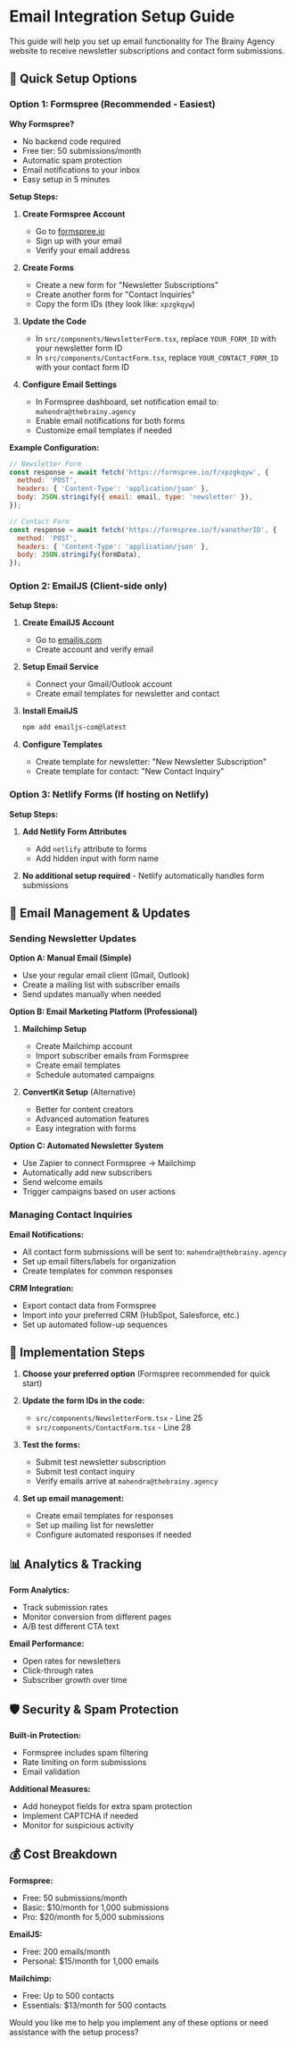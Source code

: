 # Email Integration Setup Guide

This guide will help you set up email functionality for The Brainy Agency website to receive newsletter subscriptions and contact form submissions.

## 🚀 Quick Setup Options

### Option 1: Formspree (Recommended - Easiest)

**Why Formspree?**
- No backend code required
- Free tier: 50 submissions/month
- Automatic spam protection
- Email notifications to your inbox
- Easy setup in 5 minutes

**Setup Steps:**

1. **Create Formspree Account**
   - Go to [formspree.io](https://formspree.io)
   - Sign up with your email
   - Verify your email address

2. **Create Forms**
   - Create a new form for "Newsletter Subscriptions"
   - Create another form for "Contact Inquiries"
   - Copy the form IDs (they look like: `xpzgkqyw`)

3. **Update the Code**
   - In `src/components/NewsletterForm.tsx`, replace `YOUR_FORM_ID` with your newsletter form ID
   - In `src/components/ContactForm.tsx`, replace `YOUR_CONTACT_FORM_ID` with your contact form ID

4. **Configure Email Settings**
   - In Formspree dashboard, set notification email to: `mahendra@thebrainy.agency`
   - Enable email notifications for both forms
   - Customize email templates if needed

**Example Configuration:**
```javascript
// Newsletter Form
const response = await fetch('https://formspree.io/f/xpzgkqyw', {
  method: 'POST',
  headers: { 'Content-Type': 'application/json' },
  body: JSON.stringify({ email: email, type: 'newsletter' }),
});

// Contact Form  
const response = await fetch('https://formspree.io/f/xanotherID', {
  method: 'POST',
  headers: { 'Content-Type': 'application/json' },
  body: JSON.stringify(formData),
});
```

### Option 2: EmailJS (Client-side only)

**Setup Steps:**

1. **Create EmailJS Account**
   - Go to [emailjs.com](https://www.emailjs.com)
   - Create account and verify email

2. **Setup Email Service**
   - Connect your Gmail/Outlook account
   - Create email templates for newsletter and contact

3. **Install EmailJS**
   ```bash
   npm add emailjs-com@latest
   ```

4. **Configure Templates**
   - Create template for newsletter: "New Newsletter Subscription"
   - Create template for contact: "New Contact Inquiry"

### Option 3: Netlify Forms (If hosting on Netlify)

**Setup Steps:**

1. **Add Netlify Form Attributes**
   - Add `netlify` attribute to forms
   - Add hidden input with form name

2. **No additional setup required** - Netlify automatically handles form submissions

## 📧 Email Management & Updates

### Sending Newsletter Updates

**Option A: Manual Email (Simple)**
- Use your regular email client (Gmail, Outlook)
- Create a mailing list with subscriber emails
- Send updates manually when needed

**Option B: Email Marketing Platform (Professional)**

1. **Mailchimp Setup**
   - Create Mailchimp account
   - Import subscriber emails from Formspree
   - Create email templates
   - Schedule automated campaigns

2. **ConvertKit Setup** (Alternative)
   - Better for content creators
   - Advanced automation features
   - Easy integration with forms

**Option C: Automated Newsletter System**
- Use Zapier to connect Formspree → Mailchimp
- Automatically add new subscribers
- Send welcome emails
- Trigger campaigns based on user actions

### Managing Contact Inquiries

**Email Notifications:**
- All contact form submissions will be sent to: `mahendra@thebrainy.agency`
- Set up email filters/labels for organization
- Create templates for common responses

**CRM Integration:**
- Export contact data from Formspree
- Import into your preferred CRM (HubSpot, Salesforce, etc.)
- Set up automated follow-up sequences

## 🔧 Implementation Steps

1. **Choose your preferred option** (Formspree recommended for quick start)

2. **Update the form IDs in the code:**
   - `src/components/NewsletterForm.tsx` - Line 25
   - `src/components/ContactForm.tsx` - Line 28

3. **Test the forms:**
   - Submit test newsletter subscription
   - Submit test contact inquiry
   - Verify emails arrive at `mahendra@thebrainy.agency`

4. **Set up email management:**
   - Create email templates for responses
   - Set up mailing list for newsletter
   - Configure automated responses if needed

## 📊 Analytics & Tracking

**Form Analytics:**
- Track submission rates
- Monitor conversion from different pages
- A/B test different CTA text

**Email Performance:**
- Open rates for newsletters
- Click-through rates
- Subscriber growth over time

## 🛡️ Security & Spam Protection

**Built-in Protection:**
- Formspree includes spam filtering
- Rate limiting on form submissions
- Email validation

**Additional Measures:**
- Add honeypot fields for extra spam protection
- Implement CAPTCHA if needed
- Monitor for suspicious activity

## 💰 Cost Breakdown

**Formspree:**
- Free: 50 submissions/month
- Basic: $10/month for 1,000 submissions
- Pro: $20/month for 5,000 submissions

**EmailJS:**
- Free: 200 emails/month
- Personal: $15/month for 1,000 emails

**Mailchimp:**
- Free: Up to 500 contacts
- Essentials: $13/month for 500 contacts

Would you like me to help you implement any of these options or need assistance with the setup process?